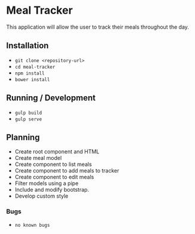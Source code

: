 # Meal Tracker

This application will allow the user to track their meals throughout the day.

## Installation

* `git clone <repository-url>`
* `cd meal-tracker`
* `npm install`
* `bower install`

## Running / Development

* `gulp build`
* `gulp serve`

## Planning

  * Create root component and HTML
  * Create meal model
  * Create component to list meals
  * Create component to add meals to tracker
  * Create component to edit meals
  * Filter models using a pipe
  * Include and modify bootstrap.
  * Develop custom style

### Bugs

* `no known bugs`
